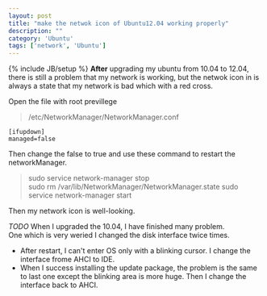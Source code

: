 ```yaml
---
layout: post
title: "make the netwok icon of Ubuntu12.04 working properly"
description: ""
category: 'Ubuntu'
tags: ['network', 'Ubuntu']
---
```

{% include JB/setup %}
**After** upgrading my ubuntu from 10.04 to 12.04, there is still a problem that my network is working, but the netwok icon in is always a state that my network is bad which with a red cross.

Open the file with root previllege

> /etc/NetworkManager/NetworkManager.conf

    [ifupdown]  
    managed=false

Then change the false to true and use these command to restart the networkManager.

> sudo service network-manager stop  
sudo rm /var/lib/NetworkManager/NetworkManager.state
sudo service network-manager start

Then my network icon is well-looking.

*TODO*
When I upgraded the 10.04, I have finished many problem.  
One which is very weried I changed the disk interface twice times.
* After restart, I can't enter OS only with a blinking cursor. I change the interface frome AHCI to IDE.
* When I success installing the update package, the problem is the same to last one except the blinking area is more huge.
Then I change the interface back to AHCI.